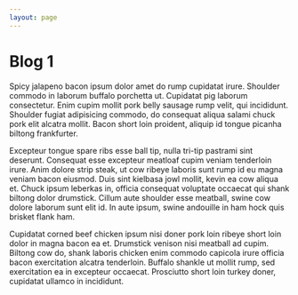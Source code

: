 ```yaml
---
layout: page
---
```


# Blog 1

Spicy jalapeno bacon ipsum dolor amet do rump cupidatat irure. Shoulder commodo in laborum buffalo porchetta ut. Cupidatat pig laborum consectetur. Enim cupim mollit pork belly sausage rump velit, qui incididunt. Shoulder fugiat adipisicing commodo, do consequat aliqua salami chuck pork elit alcatra mollit. Bacon short loin proident, aliquip id tongue picanha biltong frankfurter.

Excepteur tongue spare ribs esse ball tip, nulla tri-tip pastrami sint deserunt. Consequat esse excepteur meatloaf cupim veniam tenderloin irure. Anim dolore strip steak, ut cow ribeye laboris sunt rump id eu magna veniam bacon eiusmod. Duis sint kielbasa jowl mollit, kevin ea cow aliqua et. Chuck ipsum leberkas in, officia consequat voluptate occaecat qui shank biltong dolor drumstick. Cillum aute shoulder esse meatball, swine cow dolore laborum sunt elit id. In aute ipsum, swine andouille in ham hock quis brisket flank ham.

Cupidatat corned beef chicken ipsum nisi doner pork loin ribeye short loin dolor in magna bacon ea et. Drumstick venison nisi meatball ad cupim. Biltong cow do, shank laboris chicken enim commodo capicola irure officia bacon exercitation alcatra tenderloin. Buffalo shankle ut mollit rump, sed exercitation ea in excepteur occaecat. Prosciutto short loin turkey doner, cupidatat ullamco in incididunt.
